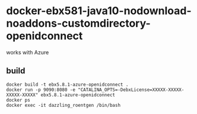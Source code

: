 # docker-ebx581-java10-nodownload-noaddons-customdirectory-openidconnect

works with Azure

## build

```
docker build -t ebx5.8.1-azure-openidconnect .
docker run -p 9090:8080 -e "CATALINA_OPTS=-DebxLicense=XXXXX-XXXXX-XXXXX-XXXXX" ebx5.8.1-azure-openidconnect
docker ps
docker exec -it dazzling_roentgen /bin/bash
```
